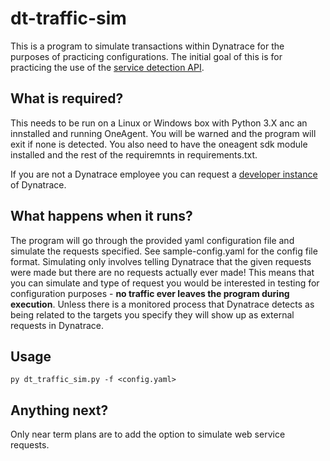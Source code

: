 # dt-traffic-sim
This is a program to simulate transactions within Dynatrace for the purposes of practicing configurations. The initial goal of this is for practicing the use of the [service detection API](https://www.dynatrace.com/support/help/extend-dynatrace/dynatrace-api/configuration-api/service-api/detection-rules/).

## What is required?
This needs to be run on a Linux or Windows box with Python 3.X anc an innstalled and running OneAgent. You will be warned and the program will exit if none is detected. You also need to have the oneagent sdk module installed and the rest of the requiremnts in requirements.txt.

If you are not a Dynatrace employee you can request a [developer instance](https://www.dynatrace.com/developer/trial/) of Dynatrace.

## What happens when it runs?
The program will go through the provided yaml configuration file and simulate the requests specified. See sample-config.yaml for the config file format. Simulating only involves telling Dynatrace that the given requests were made but there are no requests actually ever made! This means that you can simulate and type of request you would be interested in testing for configuration purposes - **no traffic ever leaves the program during execution**. Unless there is a monitored process that Dynatrace detects as being related to the targets you specify they will show up as external requests in Dynatrace.

## Usage
`py dt_traffic_sim.py -f <config.yaml>`

## Anything next?
Only near term plans are to add the option to simulate web service requests.
